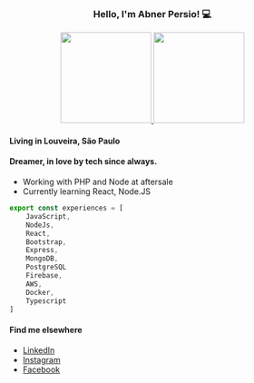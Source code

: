 
<div align="center">
	<h3>Hello, I'm Abner Persio! 💻</h2>
</div>

<div align="center">
  	<a href="https://github.com/abnerpersio">
  		<img height="160em" src="https://github-readme-stats.vercel.app/api?username=abnerpersio&show_icons=true&theme=tokyonight&include_all_commits=true&count_private=true"/>
  		<img height="160em" src="https://github-readme-stats.vercel.app/api/top-langs/?username=abnerpersio&layout=compact&langs_count=7&theme=tokyonight"/>
	</a>
</div>

#### Living in Louveira, São Paulo
#### Dreamer, in love by tech since always.

- Working with PHP and Node at aftersale
- Currently learning React, Node.JS

```js
export const experiences = [
	JavaScript, 
	NodeJs, 
	React, 
	Bootstrap, 
	Express, 
	MongoDB,
	PostgreSQL
	Firebase,
	AWS,
	Docker,
	Typescript
]
```

#### Find me elsewhere 
- <a href="https://linkedin.com/in/abnerpersio/" target="blank">LinkedIn</a>
- <a href="https://instagram.com/abnerpersio" target="blank">Instagram</a>
- <a href="https://facebook.com/abnerpersio" target="blank">Facebook</a>


